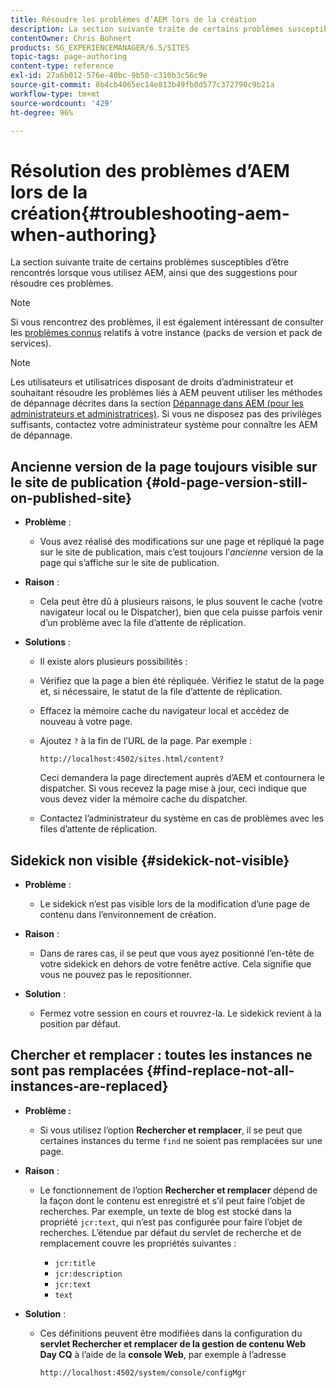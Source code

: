 ```yaml
---
title: Résoudre les problèmes d’AEM lors de la création
description: La section suivante traite de certains problèmes susceptibles d’être rencontrés lorsque vous utilisez AEM, ainsi que des suggestions pour résoudre ces problèmes.
contentOwner: Chris Bohnert
products: SG_EXPERIENCEMANAGER/6.5/SITES
topic-tags: page-authoring
content-type: reference
exl-id: 27a6b012-576e-40bc-9b50-c310b3c56c9e
source-git-commit: 8b4cb4065ec14e813b49fb0d577c372790c9b21a
workflow-type: tm+mt
source-wordcount: '429'
ht-degree: 96%

---
```


# Résolution des problèmes d’AEM lors de la création{#troubleshooting-aem-when-authoring}

La section suivante traite de certains problèmes susceptibles d’être rencontrés lorsque vous utilisez AEM, ainsi que des suggestions pour résoudre ces problèmes.

>[!NOTE]
>
>Si vous rencontrez des problèmes, il est également intéressant de consulter les [problèmes connus](/help/release-notes/release-notes.md) relatifs à votre instance (packs de version et pack de services).

>[!NOTE]
>
>Les utilisateurs et utilisatrices disposant de droits d’administrateur et souhaitant résoudre les problèmes liés à AEM peuvent utiliser les méthodes de dépannage décrites dans la section [Dépannage dans AEM (pour les administrateurs et administratrices)](/help/sites-administering/troubleshoot.md). Si vous ne disposez pas des privilèges suffisants, contactez votre administrateur système pour connaître les AEM de dépannage.

## Ancienne version de la page toujours visible sur le site de publication {#old-page-version-still-on-published-site}

* **Problème** :

   * Vous avez réalisé des modifications sur une page et répliqué la page sur le site de publication, mais c’est toujours l’*ancienne* version de la page qui s’affiche sur le site de publication.

* **Raison** :

   * Cela peut être dû à plusieurs raisons, le plus souvent le cache (votre navigateur local ou le Dispatcher), bien que cela puisse parfois venir d’un problème avec la file d’attente de réplication.

* **Solutions** :

   * Il existe alors plusieurs possibilités :
   * Vérifiez que la page a bien été répliquée. Vérifiez le statut de la page et, si nécessaire, le statut de la file d’attente de réplication.
   * Effacez la mémoire cache du navigateur local et accédez de nouveau à votre page.
   * Ajoutez `?` à la fin de l’URL de la page. Par exemple :

     `http://localhost:4502/sites.html/content?`

     Ceci demandera la page directement auprès d’AEM et contournera le dispatcher. Si vous recevez la page mise à jour, ceci indique que vous devez vider la mémoire cache du dispatcher.

   * Contactez l’administrateur du système en cas de problèmes avec les files d’attente de réplication.

## Sidekick non visible {#sidekick-not-visible}

* **Problème** :

   * Le sidekick n’est pas visible lors de la modification d’une page de contenu dans l’environnement de création.

* **Raison** :

   * Dans de rares cas, il se peut que vous ayez positionné l’en-tête de votre sidekick en dehors de votre fenêtre active. Cela signifie que vous ne pouvez pas le repositionner.

* **Solution** :

   * Fermez votre session en cours et rouvrez-la. Le sidekick revient à la position par défaut.

## Chercher et remplacer : toutes les instances ne sont pas remplacées {#find-replace-not-all-instances-are-replaced}

* **Problème :**

   * Si vous utilisez l’option **Rechercher et remplacer**, il se peut que certaines instances du terme `find` ne soient pas remplacées sur une page.

* **Raison** :

   * Le fonctionnement de l’option **Rechercher et remplacer** dépend de la façon dont le contenu est enregistré et s’il peut faire l’objet de recherches. Par exemple, un texte de blog est stocké dans la propriété `jcr:text`, qui n’est pas configurée pour faire l’objet de recherches. L’étendue par défaut du servlet de recherche et de remplacement couvre les propriétés suivantes :

      * `jcr:title`
      * `jcr:description`
      * `jcr:text`
      * `text`

* **Solution** :

   * Ces définitions peuvent être modifiées dans la configuration du **servlet Rechercher et remplacer de la gestion de contenu Web Day CQ** à l’aide de la **console Web**, par exemple à l’adresse

     `http://localhost:4502/system/console/configMgr`
